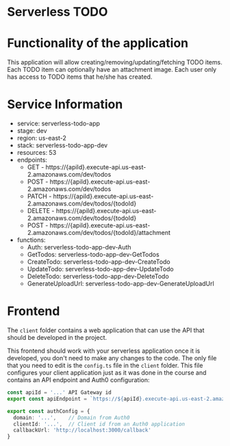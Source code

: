# Serverless TODO
# Functionality of the application

This application will allow creating/removing/updating/fetching TODO items. Each TODO item can optionally have an attachment image. Each user only has access to TODO items that he/she has created.
# Service Information

* service: serverless-todo-app
* stage: dev
* region: us-east-2
* stack: serverless-todo-app-dev
* resources: 53
* endpoints:
  * GET - https://{apiId}.execute-api.us-east-2.amazonaws.com/dev/todos
  * POST - https://{apiId}.execute-api.us-east-2.amazonaws.com/dev/todos
  * PATCH - https://{apiId}.execute-api.us-east-2.amazonaws.com/dev/todos/{todoId}
  * DELETE - https://{apiId}.execute-api.us-east-2.amazonaws.com/dev/todos/{todoId}
  * POST - https://{apiId}.execute-api.us-east-2.amazonaws.com/dev/todos/{todoId}/attachment
* functions:
  * Auth: serverless-todo-app-dev-Auth
  * GetTodos: serverless-todo-app-dev-GetTodos
  * CreateTodo: serverless-todo-app-dev-CreateTodo
  * UpdateTodo: serverless-todo-app-dev-UpdateTodo
  * DeleteTodo: serverless-todo-app-dev-DeleteTodo
  * GenerateUploadUrl: serverless-todo-app-dev-GenerateUploadUrl
# Frontend

The `client` folder contains a web application that can use the API that should be developed in the project.

This frontend should work with your serverless application once it is developed, you don't need to make any changes to the code. The only file that you need to edit is the `config.ts` file in the `client` folder. This file configures your client application just as it was done in the course and contains an API endpoint and Auth0 configuration:

```ts
const apiId = '...' API Gateway id
export const apiEndpoint = `https://${apiId}.execute-api.us-east-2.amazonaws.com/dev`

export const authConfig = {
  domain: '...',    // Domain from Auth0
  clientId: '...',  // Client id from an Auth0 application
  callbackUrl: 'http://localhost:3000/callback'
}
```